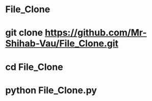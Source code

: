 # File_Clone

# git clone https://github.com/Mr-Shihab-Vau/File_Clone.git

# cd File_Clone

# python File_Clone.py

